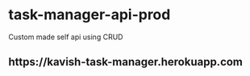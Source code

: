 # task-manager-api-prod
Custom made self api using CRUD
<H2>https://kavish-task-manager.herokuapp.com</H2>
